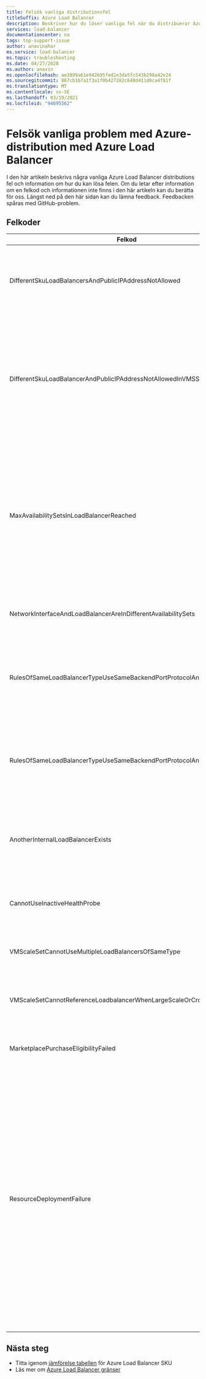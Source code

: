 ```yaml
---
title: Felsök vanliga distributionsfel
titleSuffix: Azure Load Balancer
description: Beskriver hur du löser vanliga fel när du distribuerar Azure Load Balancer
services: load-balancer
documentationcenter: na
tags: top-support-issue
author: anavinahar
ms.service: load-balancer
ms.topic: troubleshooting
ms.date: 04/27/2020
ms.author: anavin
ms.openlocfilehash: ae3899a61e942695fed1e3da5fc543b298a42e24
ms.sourcegitcommit: 867cb1b7a1f3a1f0b427282c648d411d0ca4f81f
ms.translationtype: MT
ms.contentlocale: sv-SE
ms.lasthandoff: 03/19/2021
ms.locfileid: "94695562"
---
```

# <a name="troubleshoot-common-azure-deployment-errors-with-azure-load-balancer"></a>Felsök vanliga problem med Azure-distribution med Azure Load Balancer

I den här artikeln beskrivs några vanliga Azure Load Balancer distributions fel och information om hur du kan lösa felen. Om du letar efter information om en felkod och informationen inte finns i den här artikeln kan du berätta för oss. Längst ned på den här sidan kan du lämna feedback. Feedbacken spåras med GitHub-problem.

## <a name="error-codes"></a>Felkoder

| Felkod | Information och minskning |
| ------- | ---------- |
|DifferentSkuLoadBalancersAndPublicIPAddressNotAllowed| Både offentlig IP SKU och Load Balancer SKU måste matcha. Se till att Azure Load Balancer och offentliga IP-SKU: er matchar. Standard-SKU rekommenderas för produktions arbets belastningar. Läs mer om [skillnaderna i SKU: er](./skus.md)  |
|DifferentSkuLoadBalancerAndPublicIPAddressNotAllowedInVMSS | Skalnings uppsättningar för virtuella datorer är standard till grundläggande belastningsutjämnare när SKU: n har angetts eller distribuerats utan offentliga standard-IP-adresser. Distribuera om skalnings uppsättningen för virtuella datorer med standard offentliga IP: er på de enskilda instanserna för att säkerställa att Standard Load Balancer är markerat eller Välj en standard LB när du distribuerar den virtuella datorns skalnings uppsättning från Azure Portal. |
|MaxAvailabilitySetsInLoadBalancerReached | Backend-poolen för en Load Balancer kan innehålla högst 150 tillgänglighets uppsättningar. Om du inte har de tillgänglighets uppsättningar som uttryckligen definierats för dina virtuella datorer i backend-poolen, hamnar varje enskild virtuell dator i sin egen tillgänglighets uppsättning. Därför skulle distribution av 150 fristående virtuella datorer innebära att den skulle ha 150 tillgänglighets uppsättningar, så att gränsen uppnåddes. Du kan distribuera en tillgänglighets uppsättning och lägga till ytterligare virtuella datorer i den som en lösning. |
|NetworkInterfaceAndLoadBalancerAreInDifferentAvailabilitySets | För Basic SKU-belastningsutjämnare måste nätverks gränssnittet och belastningsutjämnaren finnas i samma tillgänglighets uppsättning. |
|RulesOfSameLoadBalancerTypeUseSameBackendPortProtocolAndIPConfig| Du kan inte ha mer än en regel för en angiven belastningsutjämnare (intern, offentlig) med samma server dels port och protokoll som refereras till av samma skalnings uppsättning för den virtuella datorn. Uppdatera regeln om du vill ändra den här regeln för att skapa dubbletter. |
|RulesOfSameLoadBalancerTypeUseSameBackendPortProtocolAndVmssIPConfig| Du kan inte ha mer än en regel för en angiven belastningsutjämnare (intern, offentlig) med samma server dels port och protokoll som refereras till av samma skalnings uppsättning för den virtuella datorn. Uppdatera dina regel parametrar om du vill ändra den här dubbletten av regeln. |
|AnotherInternalLoadBalancerExists| Du kan bara ha en Load Balancer av typen intern referens till samma uppsättning virtuella datorer/nätverks gränssnitt i Server delen för Load Balancer. Uppdatera din distribution så att du bara skapar en Load Balancer av samma typ. |
|CannotUseInactiveHealthProbe| Du kan inte ha en avsökning som inte används av någon regel som kon figurer ATS för skalnings uppsättnings hälsa för virtuella datorer. Se till att avsökningen som har kon figurer ATS används aktivt. |
|VMScaleSetCannotUseMultipleLoadBalancersOfSameType| Du kan inte ha flera belastningsutjämnare av samma typ (intern, offentlig). Du kan ha högst en intern och en offentlig Load Balancer. |
|VMScaleSetCannotReferenceLoadbalancerWhenLargeScaleOrCrossAZ | Basic-Load Balancer stöds inte för grupper av virtuella datorer med flera placerings grupper eller skalnings uppsättning för virtuella datorer i olika zoner. Använd Standard Load Balancer i stället. |
|MarketplacePurchaseEligibilityFailed | Växla till rätt administratörs konto för att aktivera köp på grund av att prenumerationen är en EA-prenumeration. Mer information finns [här](../marketplace/marketplace-faq-publisher-guide.md#what-could-block-a-customer-from-completing-a-purchase). |
|ResourceDeploymentFailure| Om lastbalanseraren har ett feltillstånd följer du de här stegen för att återställa den från felläget:<ol><li>Gå till https://resources.azure.com och logga in med dina Azure Portal autentiseringsuppgifter.</li><li>Välj **Läsa/skriva**.</li><li>Expandera **Prenumerationer** till vänster och expandera sedan prenumerationen med den lastbalanserare som behöver uppdateras.</li><li>Expandera **ResourceGroups** och expandera sedan resursgruppen med den lastbalanserare som behöver uppdateras.</li><li>Välj **Microsoft. Network**  >  **belastningsutjämnare** och välj sedan Load Balancer att uppdatera **LoadBalancer_1**.</li><li>På visnings sidan för **LoadBalancer_1** väljer du **Hämta**  >  **redigering**.</li><li>Det **gick inte** att uppdatera **ProvisioningState** - **värdet.**</li><li>Välj **PUT**.</li></ol>|
|  |  |

## <a name="next-steps"></a>Nästa steg

* Titta igenom [jämförelse tabellen](./skus.md) för Azure Load Balancer SKU
* Läs mer om [Azure Load Balancer gränser](../azure-resource-manager/management/azure-subscription-service-limits.md#load-balancer)